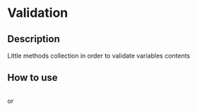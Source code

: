 # Validation

## Description

Little methods collection in order to validate variables contents

## How to use

```

```

or

```

```